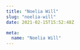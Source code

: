 ```yaml
---
title: "Noelia Will"
slug: "noelia-will"
date: 2021-02-15T15:52:48Z

meta:
  name: "Noelia Will"
---
```


